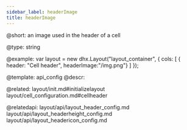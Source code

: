 ```yaml
---
sidebar_label: headerImage
title: headerImage
---          
```


@short: 
an image used in the header of a cell




@type: string

@example: 
var layout = new dhx.Layout("layout_container", {
    cols: [
      { header: "Cell header", headerImage:"/img.png"}
    ]
});


@template:	api_config
@descr: 

@related: layout/init.md#initializelayout
layout/cell_configuration.md#cellheader

@relatedapi: 
layout/api/layout_header_config.md
layout/api/layout_headerheight_config.md
layout/api/layout_headericon_config.md